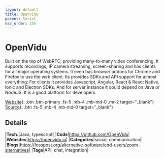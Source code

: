 ```yaml
---
layout: default
title: OpenVidu
parent: Social
nav_order: 155
---
```


# OpenVidu

Built on the top of WebRTC, providing many-to-many video conferencing. It supports recordings, IP camera streaming, 
screen-sharing and has clients for all major operating systems. It even has browser addons for Chrome and Firefox to use the web client.
Its provides SDKs and API support for almost everything: For clients it provides Javascript, Angular, React & React Native, 
Ionic and Electron SDKs. And for server instance it could depend on Java or NodeJS. It is a good platform for developers.

[Website](https://openvidu.io/){: .btn .btn-primary .fs-5 .mb-4 .mb-md-0 .mr-2 target="_blank"} 
[Source](https://github.com/OpenVidu/openvidu){: .btn .fs-5 .mb-4 .mb-md-0 target="_blank"}

## Details

|**Tech.**|Java, typescript|
|**Code**|https://github.com/OpenVidu|
|**Websites**|https://openvidu.io|
|**Categories**|social, communication|
|**Blogs**|https://fosspost.org/alternative-software/end-users/zoom-alternatives|
|**Tags**|API, chat, integration|